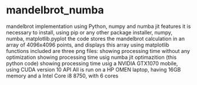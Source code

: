 # mandelbrot_numba
mandelbrot implementation using Python, numpy and numba jit features
it is necessary to install, using pip or any other package installer, numpy, numba, matplotlib.pyplot
the code stores the mandelbrot calculation in an array of 4096x4096 points, and displays this array using matplotlib functions
included are three png files:
showing processing time without any optimization 
showing processing time usig numba jit optimazition (this python code)
showing processing time usig a NVIDIA GTX1070 mobile, using CUDA version 10 API
All is run on a HP OMEN laptop, having 16GB memory and a Intel Core i8 8750, with 6 cores
